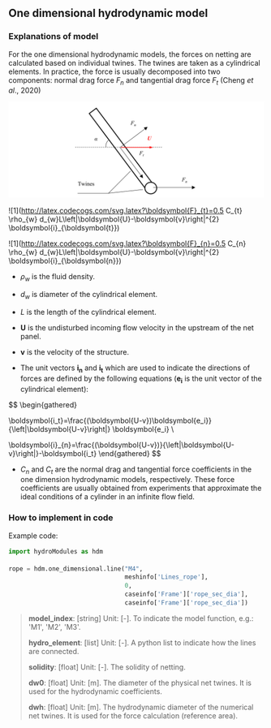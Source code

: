## One dimensional hydrodynamic model

### Explanations of model

For the one dimensional hydrodynamic models, the forces on netting are calculated based on individual twines. The twines are taken as a cylindrical elements. In practice, the force is usually decomposed into two components: normal drag force $F_n$ and tangential drag force $F_t$ (Cheng *et al*., 2020)

![Fig.5](./figures/Fig.5.png)


![1](http://latex.codecogs.com/svg.latex?\boldsymbol{F}_{t}=0.5 C_{t} \rho_{w} d_{w}L\left|\boldsymbol{U}-\boldsymbol{v}\right|^{2} \boldsymbol{i}_{\boldsymbol{t}})

![1](http://latex.codecogs.com/svg.latex?\boldsymbol{F}_{n}=0.5 C_{n} \rho_{w} d_{w}L\left|\boldsymbol{U}-\boldsymbol{v}\right|^{2} \boldsymbol{i}_{\boldsymbol{n}})


<!-- $$
\boldsymbol{F}_{t}=0.5 C_{t} \rho_{w} d_{w}L\left|\boldsymbol{U}-\boldsymbol{v}\right|^{2} \boldsymbol{i}_{\boldsymbol{t}}
\\
\boldsymbol{F}_{n}=0.5 C_{n} \rho_{w} d_{w}L\left|\boldsymbol{U}-\boldsymbol{v}\right|^{2} \boldsymbol{i}_{\boldsymbol{n}}
$$ -->

* $\rho_{w}$ is the fluid density.

* $d_w$ is diameter of the cylindrical element.

* $L$ is the length of the cylindrical element.

* $\boldsymbol{U}$ is the undisturbed incoming flow velocity in the upstream of the net panel.

* $\boldsymbol{v}$ is the velocity of the structure.

* The unit vectors $\boldsymbol{i_n}$ and $\boldsymbol{i_t}$ which are used to indicate the directions of forces are defined by the following equations ($\boldsymbol{e_i}$ is the unit vector of the cylindrical element):

$$
\begin{gathered}

\boldsymbol{i_t}=\frac{(\boldsymbol{U-v})\boldsymbol{e_i}}{\left|\boldsymbol{U-v}\right|} \boldsymbol{e_i}
\\

\boldsymbol{i}_{n}=\frac{(\boldsymbol{U-v})}{\left|\boldsymbol{U-v}\right|}-\boldsymbol{i_t}
\end{gathered}
$$

* $C_n$ and $C_t$ are the normal drag and tangential force coefficients in the one dimension hydrodynamic models, respectively. These force coefficients are usually obtained from experiments that approximate the ideal conditions of a cylinder in an infinite flow field.

### How to implement in code

Example code:
``` python
import hydroModules as hdm

rope = hdm.one_dimensional.line("M4",
                                meshinfo['Lines_rope'],
                                0,
                                caseinfo['Frame']['rope_sec_dia'],
                                caseinfo['Frame']['rope_sec_dia'])
```

> **model_index**: [string] Unit: [-]. To indicate the model function, e.g.: 'M1', 'M2', 'M3'.
>
> **hydro_element**: [list] Unit: [-]. A python list to indicate how the lines are connected.
>
> **solidity**: [float] Unit: [-]. The solidity of netting.
>
> **dw0**: [float] Unit: [m]. The diameter of the physical net twines. It is used for the hydrodynamic coefficients.
> 
> **dwh**: [float] Unit: [m]. The hydrodynamic diameter of the numerical net twines. It is used for the force calculation (reference area).

